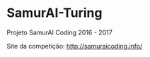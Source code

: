 # SamurAI-Turing
Projeto SamurAI Coding 2016 - 2017

Site da competição: http://samuraicoding.info/

